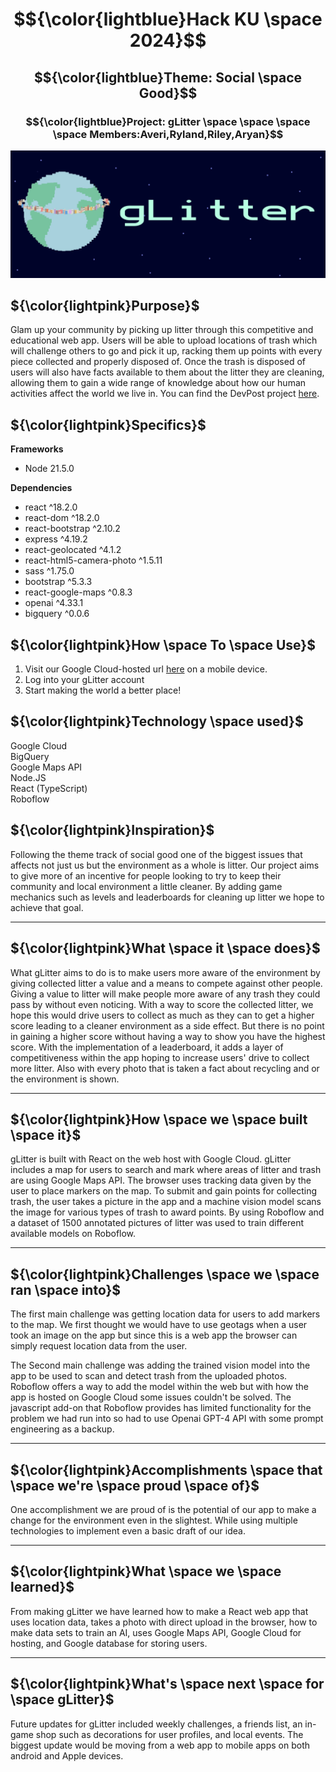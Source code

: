 # $${\color{lightblue}Hack KU \space 2024}$$  
## $${\color{lightblue}Theme: Social \space Good}$$ 
### $${\color{lightblue}Project: gLitter \space \space \space \space Members:Averi,Ryland,Riley,Aryan}$$ 

<p align="center">
  <img src="https://raw.githubusercontent.com/m-riley04/HackKU2024/main/hack-ku-2024/images/banner.png" style="width: 600px"/>
</p>

## ${\color{lightpink}Purpose}$  
Glam up your community by picking up litter through this competitive and educational web app. Users will be able to upload locations of trash which will challenge others to go and pick it up, racking them up points with every piece collected and properly disposed of. Once the trash is disposed of users will also have facts available to them about the litter they are cleaning, allowing them to gain a wide range of knowledge about how our human activities affect the world we live in. You can find the DevPost project [here](https://devpost.com/software/glitter).

## ${\color{lightpink}Specifics}$
**Frameworks** <br/>
- Node 21.5.0 <br/>

**Dependencies**
- react ^18.2.0
- react-dom ^18.2.0 
- react-bootstrap ^2.10.2
- express ^4.19.2
- react-geolocated ^4.1.2
- react-html5-camera-photo ^1.5.11
- sass ^1.75.0
- bootstrap ^5.3.3
- react-google-maps ^0.8.3
- openai ^4.33.1
- bigquery ^0.0.6
## ${\color{lightpink}How \space To \space Use}$
1. Visit our Google Cloud-hosted url [here](https://hackku2024-lz3sc7ogqa-uc.a.run.app) on a mobile device.
2. Log into your gLitter account
3. Start making the world a better place!

## ${\color{lightpink}Technology \space used}$
Google Cloud <br />
BigQuery <br />
Google Maps API <br />
Node.JS <br />
React (TypeScript) <br />
Roboflow <br />



## ${\color{lightpink}Inspiration}$
Following the theme track of social good one of the biggest issues that affects not just us but the environment as a whole is litter. Our project aims to give more of an incentive for people looking to try to keep their community and local environment a little cleaner. By adding game mechanics such as levels and leaderboards for cleaning up litter we hope to achieve that goal. 

---
## ${\color{lightpink}What \space it \space does}$
What gLitter aims to do is to make users more aware of the environment by giving collected litter a value and a means to compete against other people. Giving a value to litter will make people more aware of any trash they could pass by without even noticing. With a way to score the collected litter, we hope this would drive users to collect as much as they can to get a higher score leading to a cleaner environment as a side effect. But there is no point in gaining a higher score without having a way to show you have the highest score. With the implementation of a leaderboard, it adds a layer of competitiveness within the app hoping to increase users' drive to collect more litter. Also with every photo that is taken a fact about recycling and or the environment is shown.

---
## ${\color{lightpink}How \space we \space built \space it}$
gLitter is built with React on the web host with Google Cloud. gLitter includes a map for users to search and mark where areas of litter and trash are using Google Maps API. The browser uses tracking data given by the user to place markers on the map. To submit and gain points for collecting trash, the user takes a picture in the app and a machine vision model scans the image for various types of trash to award points.  By using Roboflow and a dataset of 1500 annotated pictures of litter was used to train different available models on Roboflow. 

---
## ${\color{lightpink}Challenges \space we \space ran \space into}$
The first main challenge was getting location data for users to add markers to the map. We first thought we would have to use geotags when a user took an image on the app but since this is a web app the browser can simply request location data from the user. 

The Second main challenge was adding the trained vision model into the app to be used to scan and detect trash from the uploaded photos. Roboflow offers a way to add the model within the web but with how the app is hosted on Google Cloud some issues couldn't be solved. The javascript add-on that Roboflow provides has limited functionality for the problem we had run into so had to use Openai GPT-4 API with some prompt engineering as a backup.

---
## ${\color{lightpink}Accomplishments \space that \space we're \space proud \space of}$
One accomplishment we are proud of is the potential of our app to make a change for the environment even in the slightest. While using multiple technologies to implement even a basic draft of our idea.

---
## ${\color{lightpink}What \space we \space learned}$
From making gLitter we have learned how to make a React web app that uses location data, takes a photo with direct upload in the browser, how to make data sets to train an AI, uses Google Maps API, Google Cloud for hosting, and Google database for storing users.

---
## ${\color{lightpink}What's \space next \space for \space gLitter}$
Future updates for gLitter included weekly challenges, a friends list, an in-game shop such as decorations for user profiles, and local events.
The biggest update would be moving from a web app to mobile apps on both android and Apple devices. 


